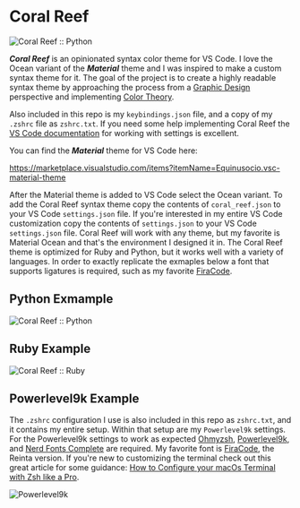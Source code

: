 # Coral Reef
![Coral Reef :: Python](https://i.imgur.com/gOM1hR5.png)

**_Coral Reef_** is an opinionated syntax color theme for VS Code. I love the Ocean variant of the **_Material_** theme and I was inspired to make a custom syntax theme for it. The goal of the project is to create a highly readable syntax theme by approaching the process from a [Graphic Design](https://en.wikipedia.org/wiki/Graphic_design) perspective and implementing [Color Theory](https://www.canva.com/colors/color-wheel/).

Also included in this repo is my `keybindings.json` file, and a copy of my `.zshrc` file as `zshrc.txt`. If you need some help implementing Coral Reef the [VS Code documentation](https://vscode.readthedocs.io/en/latest/getstarted/settings/) for working with settings is excellent.

You can find the **_Material_** theme for VS Code here:

https://marketplace.visualstudio.com/items?itemName=Equinusocio.vsc-material-theme

After the Material theme is added to VS Code select the Ocean variant. To add the Coral Reef syntax theme copy the contents of `coral_reef.json` to your VS Code `settings.json` file. If you're interested in my entire VS Code customization copy the contents of `settings.json` to your VS Code `settings.json` file. Coral Reef will work with any theme, but my favorite is Material Ocean and that's the environment I designed it in. The Coral Reef theme is optimized for Ruby and Python, but it works well with a variety of languages. In order to exactly replicate the exmaples below a font that supports ligatures is required, such as my favorite [FiraCode](https://github.com/ryanoasis/nerd-fonts/tree/master/patched-fonts/FiraCode).

## Python Exmample

![Coral Reef :: Python](https://i.imgur.com/3XOg1Wq.png)


## Ruby Example

![Coral Reef :: Ruby](https://i.imgur.com/ofRkIHf.png)

## Powerlevel9k Example

The `.zshrc` configuration I use is also included in this repo as `zshrc.txt`, and it contains my entire setup. Within that setup are my `Powerlevel9k` settings. For the Powerlevel9k settings to work as expected [Ohmyzsh](https://ohmyz.sh/), [Powerlevel9k](https://github.com/Powerlevel9k/powerlevel9k), and [Nerd Fonts Complete](https://github.com/ryanoasis/nerd-fonts) are required. My favorite font is [FiraCode](https://github.com/ryanoasis/nerd-fonts/tree/master/patched-fonts/FiraCode), the Reinta version. If you're new to customizing the terminal check out this great article for some guidance: [How to Configure your macOs Terminal with Zsh like a Pro](https://www.freecodecamp.org/news/how-to-configure-your-macos-terminal-with-zsh-like-a-pro-c0ab3f3c1156/).

![Powerlevel9k](https://i.imgur.com/2ic4bDU.png)
